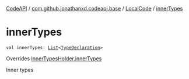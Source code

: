 [CodeAPI](../../index.md) / [com.github.jonathanxd.codeapi.base](../index.md) / [LocalCode](index.md) / [innerTypes](.)

# innerTypes

`val innerTypes: `[`List`](https://kotlinlang.org/api/latest/jvm/stdlib/kotlin.collections/-list/index.html)`<`[`TypeDeclaration`](../-type-declaration/index.md)`>`

Overrides [InnerTypesHolder.innerTypes](../-inner-types-holder/inner-types.md)

Inner types


